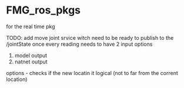 # FMG_ros_pkgs

for the real time pkg 

TODO: add move joint srvice witch need to be ready to publish to the /jointState once every reading 
needs to have 2 input options 
1. model output 
2. natnet output 



options - 
checks if the new locatin it logical (not to far from the corrent location)
